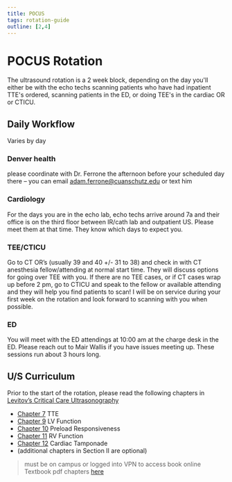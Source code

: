 ```yaml
---
title: POCUS
tags: rotation-guide
outline: [2,4]
---
```


# POCUS Rotation

The ultrasound rotation is a 2 week block, depending on the day you'll either be with the echo techs scanning patients who have had inpatient TTE's ordered, scanning patients in the ED, or doing TEE's in the cardiac OR or CTICU.
 
## Daily Workflow

Varies by day

### Denver health
please coordinate with Dr. Ferrone the afternoon before your scheduled day there – you can email adam.ferrone@cuanschutz.edu or text him
 

### Cardiology
For the days you are in the echo lab, echo techs arrive around 7a and their office is on the third floor between IR/cath lab and outpatient US.  Please meet them at that time. They know which days to expect you.  


### TEE/CTICU
Go to CT OR’s (usually 39 and 40 +/- 31 to 38) and check in with CT anesthesia fellow/attending at normal start time. They will discuss options for going over TEE with you. If there are no TEE cases, or if CT cases wrap up before 2 pm, go to CTICU and speak to the fellow or available attending and they will help you find patients to scan! I will be on service during your first week on the rotation and look forward to scanning with you when possible. 

 
### ED
You will meet with the ED attendings at 10:00 am at the charge desk in the ED. Please reach out to Mair Wallis if you have issues meeting up. These sessions run about 3 hours long.  

## U/S Curriculum
Prior to the start of the rotation, please read the following chapters in [Levitov’s Critical Care Ultrasonography](http://accessanesthesiology.mhmedical.com/book.aspx?bookid=1115)

- [Chapter 7](https://accessanesthesiology.mhmedical.com/content.aspx?bookid=1115&sectionid=62618069) TTE
- [Chapter 9](https://accessanesthesiology.mhmedical.com/content.aspx?bookid=1115&sectionid=62618323) LV Function
- [Chapter 10](https://accessanesthesiology.mhmedical.com/content.aspx?bookid=1115&sectionid=62618411) Preload Responsiveness
- [Chapter 11](https://accessanesthesiology.mhmedical.com/content.aspx?bookid=1115&sectionid=62618462) RV Function
- [Chapter 12](https://accessanesthesiology.mhmedical.com/content.aspx?bookid=1115&sectionid=62618550) Cardiac Tamponade
- (additional chapters in Section II are optional)
    
> must be on campus or logged into VPN to access book online
> Textbook pdf chapters [here](https://olucdenver-my.sharepoint.com/:f:/g/personal/elijah_christensen_cuanschutz_edu/EjtRvFCfrrJLk7u3gAY6jnEBQ-2NvTyeIj2TP5qjKI6T5Q?e=2GaDYg)

 

